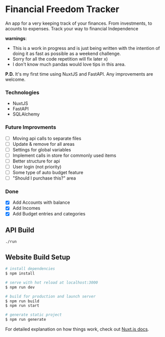 # Financial Freedom Tracker
An app for a very keeping track of your finances. From investments, to acounts to expenses. Track your way to financial Independence

**warnings**:
- This is a work in progress and is just being written with the intention of doing it as fast as possible as a weekend challenge. 
- Sorry for all the code repetition will fix later x)
- I don't know much pandas would love tips in this area.  

**P.D.** It's my first time using NuxtJS and FastAPI. Any improvements are welcome.
### Technologies
- NuxtJS
- FastAPI
- SQLAlchemy

### Future Improvments 
- [ ]  Moving api calls to separate files
- [ ] Update & remove for all areas 
- [ ] Settings for global variables
- [ ]  Implement calls in store for commonly used items
- [ ]  Better structure for api
- [ ]  User login (not priority)
- [ ]  Some type of auto budget feature
- [ ] "Should I purchase this?" area

### Done 
- [x] Add Accounts with balance
- [x] Add Incomes
- [x] Add Budget entries and categories

## API Build 
```
./run
```
## Website Build Setup

```bash
# install dependencies
$ npm install

# serve with hot reload at localhost:3000
$ npm run dev

# build for production and launch server
$ npm run build
$ npm run start

# generate static project
$ npm run generate
```

For detailed explanation on how things work, check out [Nuxt.js docs](https://nuxtjs.org).
